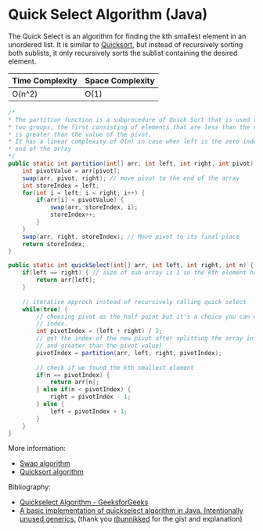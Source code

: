 # Quick Select Algorithm (Java)

The Quick Select is an algorithm for finding the kth smallest element in an unordered list. It is similar to [Quicksort](../Sort/QuickSort.md), but instead of recursively sorting both sublists, it only recursively sorts the sublist containing the desired element.

| Time Complexity | Space Complexity |
| --------------- | ---------------- |
| O(n^2)          | O(1)             |

```java
/*
* The partition function is a subprocedure of Quick Sort that is used to split the list in
* two groups, the first consisting of elements that are less than the value of the pivot and the second
* is greater than the value of the pivot.
* It has a linear complexity of O(n) in case when left is the zero index and right is the
* end of the array
*/
public static int partition(int[] arr, int left, int right, int pivot) {
	int pivotValue = arr[pivot];
	swap(arr, pivot, right); // move pivot to the end of the array
	int storeIndex = left;
	for(int i = left; i < right; i++) {
		if(arr[i] < pivotValue) {
			swap(arr, storeIndex, i);
			storeIndex++;
		}
	}
	swap(arr, right, storeIndex); // Move pivot to its final place
	return storeIndex;
}	

public static int quickSelect(int[] arr, int left, int right, int n) {
	if(left == right) { // size of sub array is 1 so the kth element has only one value
		return arr[left];
	}
	
	// iterative approch instead of recursively calling quick select
	while(true) {
		// choosing pivot as the half point but it's a choice you can choose whatever
		// index.
		int pivotIndex = (left + right) / 2;
		// get the index of the new pivot after splitting the array in two groups (less
		// and greater than the pivot value)
		pivotIndex = partition(arr, left, right, pivotIndex);
		
		// check if we found the kth smallest element
		if(n == pivotIndex) {
			return arr[n];
		} else if(n < pivotIndex) {
			right = pivotIndex - 1;
		} else {
			left = pivotIndex + 1;
		}
	}
}
```

More information:

- [Swap algorithm](Swap.md)
- [Quicksort algorithm](../Sort/QuickSort.md)

Bibliography:

- [Quickselect Algorithm - GeeksforGeeks](https://www.geeksforgeeks.org/quickselect-algorithm/)
- [A basic implementation of quickselect algorithm in Java. Intentionally unused generics.](https://gist.github.com/unnikked/14c19ba13f6a4bfd00a3) (thank you [@unnikked](https://github.com/unnikked) for the gist and explanation)


